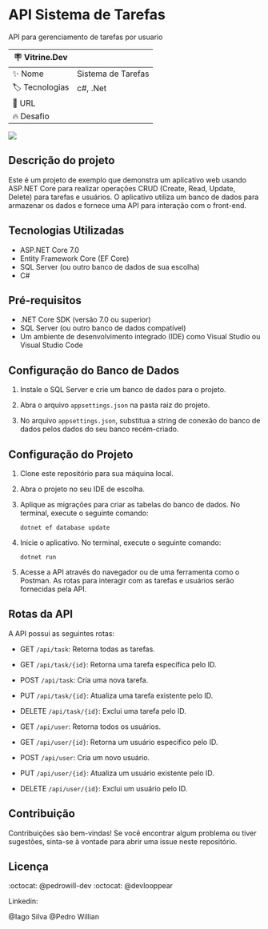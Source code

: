 # API Sistema de Tarefas

API para gerenciamento de tarefas por usuario

| :placard: Vitrine.Dev |     |
| -------------  | --- |
| :sparkles: Nome        | Sistema de Tarefas
| :label: Tecnologias | c#, .Net
| :rocket: URL         | 
| :fire: Desafio     | 

<!-- Inserir imagem com a #vitrinedev ao final do link -->
![](https://cdn.discordapp.com/attachments/769394667531534386/1125617033795604520/Captura_de_tela_2023-07-01_151344.png)

## Descrição do projeto

Este é um projeto de exemplo que demonstra um aplicativo web usando ASP.NET Core para realizar operações CRUD (Create, Read, Update, Delete) para tarefas e usuários. O aplicativo utiliza um banco de dados para armazenar os dados e fornece uma API para interação com o front-end.

## Tecnologias Utilizadas

- ASP.NET Core 7.0
- Entity Framework Core (EF Core)
- SQL Server (ou outro banco de dados de sua escolha)
- C#


## Pré-requisitos

- .NET Core SDK (versão 7.0 ou superior)
- SQL Server (ou outro banco de dados compatível)
- Um ambiente de desenvolvimento integrado (IDE) como Visual Studio ou Visual Studio Code


## Configuração do Banco de Dados

1. Instale o SQL Server e crie um banco de dados para o projeto.

2. Abra o arquivo `appsettings.json` na pasta raiz do projeto.

3. No arquivo `appsettings.json`, substitua a string de conexão do banco de dados pelos dados do seu banco recém-criado.


## Configuração do Projeto

1. Clone este repositório para sua máquina local.

2. Abra o projeto no seu IDE de escolha.
3. Aplique as migrações para criar as tabelas do banco de dados. No terminal, execute o seguinte comando:

    ```
    dotnet ef database update
    ```

4. Inicie o aplicativo. No terminal, execute o seguinte comando:

    ```
    dotnet run
    ```

6. Acesse a API através do navegador ou de uma ferramenta como o Postman. As rotas para interagir com as tarefas e usuários serão fornecidas pela API.


## Rotas da API

A API possui as seguintes rotas:

- GET `/api/task`: Retorna todas as tarefas.
- GET `/api/task/{id}`: Retorna uma tarefa específica pelo ID.
- POST `/api/task`: Cria uma nova tarefa.
- PUT `/api/task/{id}`: Atualiza uma tarefa existente pelo ID.
- DELETE `/api/task/{id}`: Exclui uma tarefa pelo ID.

- GET `/api/user`: Retorna todos os usuários.
- GET `/api/user/{id}`: Retorna um usuário específico pelo ID.
- POST `/api/user`: Cria um novo usuário.
- PUT `/api/user/{id}`: Atualiza um usuário existente pelo ID.
- DELETE `/api/user/{id}`: Exclui um usuário pelo ID.

## Contribuição

Contribuições são bem-vindas! Se você encontrar algum problema ou tiver sugestões, sinta-se à vontade para abrir uma issue neste repositório.

## Licença

:octocat: @pedrowill-dev
:octocat: @devlooppear

Linkedin:

@Iago Silva
@Pedro Willian
